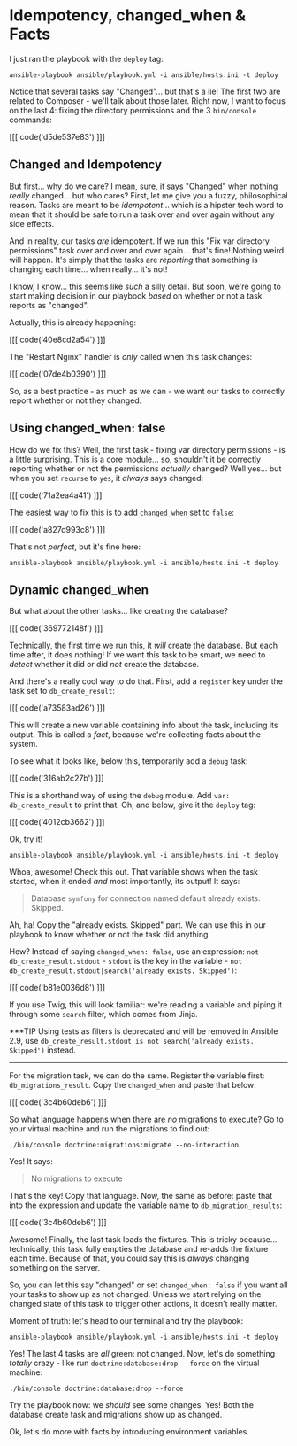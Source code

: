 # Idempotency, changed_when & Facts

I just ran the playbook with the `deploy` tag:

```terminal
ansible-playbook ansible/playbook.yml -i ansible/hosts.ini -t deploy
```

Notice that several tasks say "Changed"... but that's a lie! The first two
are related to Composer - we'll talk about those later. Right now, I want to focus
on the last 4: fixing the directory permissions and the 3 `bin/console` commands:

[[[ code('d5de537e83') ]]]

## Changed and Idempotency

But first... why do we care? I mean, sure, it says "Changed" when nothing *really*
changed... but who cares? First, let me give you a fuzzy, philosophical reason.
Tasks are meant to be *idempotent*... which is a hipster tech word to mean that it
should be safe to run a task over and over again without any side effects.

And in reality, our tasks *are* idempotent. If we run this "Fix var directory permissions"
task over and over and over again... that's fine! Nothing weird will happen. It's
simply that the tasks are *reporting* that something is changing each time... when
really... it's not!

I know, I know... this seems like *such* a silly detail. But soon, we're going to
start making decision in our playbook *based* on whether or not a task reports
as "changed".

Actually, this is already happening:

[[[ code('40e8cd2a54') ]]]

The "Restart Nginx" handler is *only* called when this task changes:

[[[ code('07de4b0390') ]]]

So, as a best practice - as much as we can - we want our tasks to correctly report
whether or not they changed.

## Using changed_when: false

How do we fix this? Well, the first task - fixing var directory permissions - is
a little surprising. This is a core module... so, shouldn't it be correctly reporting
whether or not the permissions *actually* changed? Well yes... but when you set
`recurse` to `yes`, it *always* says changed:

[[[ code('71a2ea4a41') ]]]

The easiest way to fix this is to add `changed_when` set to `false`:

[[[ code('a827d993c8') ]]]

That's not *perfect*, but it's fine here:

```terminal
ansible-playbook ansible/playbook.yml -i ansible/hosts.ini -t deploy
```

## Dynamic changed_when

But what about the other tasks... like creating the database?

[[[ code('369772148f') ]]]

Technically, the first time we run this, it *will* create the database. But each
time after, it does nothing! If we want this task to be smart, we need to *detect*
whether it did or did *not* create the database.

And there's a really cool way to do that. First, add a `register` key under the
task set to `db_create_result`:

[[[ code('a73583ad26') ]]]

This will create a new variable containing info about the task, including its output.
This is called a *fact*, because we're collecting facts about the system.

To see what it looks like, below this, temporarily add a `debug` task:

[[[ code('316ab2c27b') ]]]

This is a shorthand way of using the `debug` module. Add `var: db_create_result`
to print that. Oh, and below, give it the `deploy` tag:

[[[ code('4012cb3662') ]]]

Ok, try it!

```terminal
ansible-playbook ansible/playbook.yml -i ansible/hosts.ini -t deploy
```

Whoa, awesome! Check this out. That variable shows when the task started, when it
ended *and* most importantly, its output! It says:

> Database `symfony` for connection named default already exists. Skipped.

Ah, ha! Copy the "already exists. Skipped" part. We can use this in our playbook
to know whether or not the task did anything.

How? Instead of saying `changed_when: false`, use an expression:
`not db_create_result.stdout` - `stdout` is the key in the variable - 
`not db_create_result.stdout|search('already exists. Skipped')`:

[[[ code('b81e0036d8') ]]]

If you use Twig, this will look familiar: we're reading a variable and piping it
through some `search` filter, which comes from Jinja.

***TIP
Using tests as filters is deprecated and will be removed in Ansible 2.9, use
`db_create_result.stdout is not search('already exists. Skipped')` instead.
***

For the migration task, we can do the same. Register the variable first: `db_migrations_result`.
Copy the `changed_when` and paste that below:

[[[ code('3c4b60deb6') ]]]

So what language happens when there are *no* migrations to execute? Go to your virtual
machine and run the migrations to find out:

```terminal
./bin/console doctrine:migrations:migrate --no-interaction
```

Yes! It says:

> No migrations to execute

That's the key! Copy that language. Now, the same as before: paste that into the
expression and update the variable name to `db_migration_results`:

[[[ code('3c4b60deb6') ]]]

Awesome! Finally, the last task loads the fixtures. This is tricky because... technically,
this task fully empties the database and re-adds the fixture each time. Because
of that, you could say this is *always* changing something on the server.

So, you can let this say "changed" or set `changed_when: false` if you want all
your tasks to show up as not changed. Unless we start relying on the changed state
of this task to trigger other actions, it doesn't really matter.

Moment of truth: let's head to our terminal and try the playbook:

```terminal
ansible-playbook ansible/playbook.yml -i ansible/hosts.ini -t deploy
```

Yes! The last 4 tasks are *all* green: not changed. Now, let's do something *totally*
crazy - like run `doctrine:database:drop --force` on the virtual machine:

```terminal
./bin/console doctrine:database:drop --force
```

Try the playbook now: we *should* see some changes. Yes! Both the database create
task and migrations show up as changed.

Ok, let's do more with facts by introducing environment variables.
